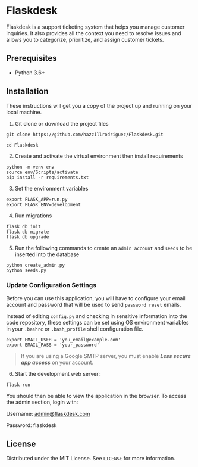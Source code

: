 # Flaskdesk

Flaskdesk is a support ticketing system that helps you manage customer inquiries. It also provides all the context you need to resolve issues and allows you to categorize, prioritize, and assign customer tickets.

## Prerequisites

* Python 3.6+

## Installation

These instructions will get you a copy of the project up and running on your local machine.

1. Git clone or download the project files
```
git clone https://github.com/hazzillrodriguez/Flaskdesk.git

cd Flaskdesk
```

2. Create and activate the virtual environment then install requirements
```
python -m venv env
source env/Scripts/activate
pip install -r requirements.txt
```

3. Set the environment variables
```
export FLASK_APP=run.py
export FLASK_ENV=development
```

4. Run migrations
```
flask db init
flask db migrate
flask db upgrade
```

5. Run the following commands to create an `admin account` and `seeds` to be inserted into the database
```
python create_admin.py
python seeds.py
```

### Update Configuration Settings

Before you can use this application, you will have to configure your email account and password that will be used to send `password reset` emails.

Instead of editing `config.py` and checking in sensitive information into the code repository, these settings can be set using OS environment variables in your `.bashrc` or `.bash_profile` shell configuration file.
```
export EMAIL_USER = 'you_email@example.com'
export EMAIL_PASS = 'your_password'
```
> If you are using a Google SMTP server, you must enable ***Less secure app access*** on your account.

6. Start the development web server:
```
flask run
```

You should then be able to view the application in the browser. To access the admin section, login with:

Username: admin@flaskdesk.com

Password: flaskdesk

## License

Distributed under the MIT License. See `LICENSE` for more information.